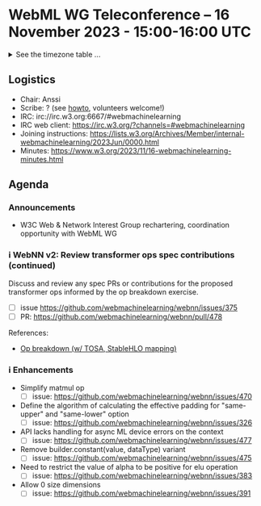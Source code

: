 # WebML WG Teleconference – 16 November 2023 - 15:00-16:00 UTC

<details><summary>See the timezone table ...</summary>
<table>
<tr><td> San Francisco (U.S.A. - California) <td> Thu, 16 November 2023 <td> 07:00 <td> UTC-8 hours
<tr><td> Boston (U.S.A. - Massachusetts) <td> Thu, 16 November 2023 <td> 10:00 <td> UTC-5 hours
<tr><td> London (United Kingdom - England) <td> Thu, 16 November 2023 <td> 15:00 <td> UTC+0 hours (adjusted for DST)
<tr><td> Berlin (Germany) <td> Thu, 16 November 2023 <td> 16:00 <td> UTC+1 hours (adjusted for DST)
<tr><td> Helsinki (Finland) <td> Thu, 16 November 2023 <td> 17:00 <td> UTC+2 hours (adjusted for DST)
<tr><td> Shanghai (China) <td> Thu, 16 November 2023 <td> 23:00 <td> UTC+8 hours (adjusted for DST)
<tr><td> Tokyo (Japan) <td> Fri, 17 November 2023 <td> 00:00 <td> UTC+9 hours (adjusted for DST)
<tr><td> Corresponding UTC (GMT) <td> Thu, 16 November 2023 <td colspan=2> 15:00 UTC
</table>

Other locations: https://www.timeanddate.com/worldclock/fixedtime.html?iso=20231116T15
</details>

## Logistics

* Chair: Anssi
* Scribe: ? (see [howto](https://github.com/webmachinelearning/meetings/blob/main/scribe-howto.md), volunteers welcome!)
* IRC: irc://irc.w3.org:6667/#webmachinelearning
* IRC web client: https://irc.w3.org/?channels=#webmachinelearning
* Joining instructions: https://lists.w3.org/Archives/Member/internal-webmachinelearning/2023Jun/0000.html
* Minutes: https://www.w3.org/2023/11/16-webmachinelearning-minutes.html

## Agenda

### Announcements

- W3C Web & Network Interest Group rechartering, coordination opportunity with WebML WG

### ℹ️ WebNN v2: Review transformer ops spec contributions (continued)

Discuss and review any spec PRs or contributions for the proposed transformer ops informed by the op breakdown exercise.

- [ ] issue https://github.com/webmachinelearning/webnn/issues/375
- [ ] PR: https://github.com/webmachinelearning/webnn/pull/478

References:

- [Op breakdown (w/ TOSA, StableHLO mapping)](https://docs.google.com/spreadsheets/d/1ELfHuv2UqP2LoXWLgqsC0L8T_qqfBx48KxzFighl8d8/)


### ℹ️ Enhancements

- Simplify matmul op
  - [ ] issue: https://github.com/webmachinelearning/webnn/issues/470

- Define the algorithm of calculating the effective padding for "same-upper" and "same-lower" option
  - [ ] issue: https://github.com/webmachinelearning/webnn/issues/326

- API lacks handling for async ML device errors on the context
  - [ ] issue: https://github.com/webmachinelearning/webnn/issues/477

- Remove builder.constant(value, dataType) variant
  - [ ] issue: https://github.com/webmachinelearning/webnn/issues/475

- Need to restrict the value of alpha to be positive for elu operation
  - [ ] issue: https://github.com/webmachinelearning/webnn/issues/383

- Allow 0 size dimensions
  - [ ] issue: https://github.com/webmachinelearning/webnn/issues/391
